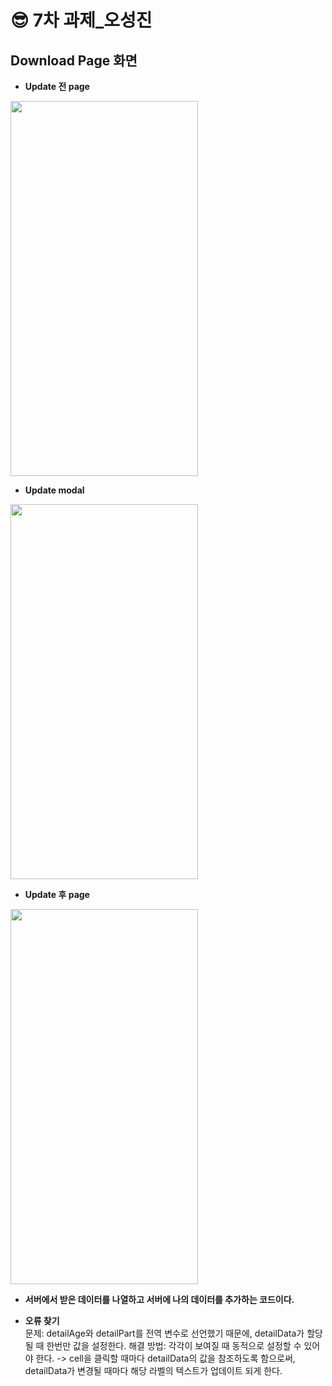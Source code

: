 😎 7차 과제_오성진
===============

Download Page 화면
-----------
* **Update 전 page**
<img src="https://github.com/2nd-PARD-iOS-PART/iOS_SungJinOh/assets/103707815/2bbd109d-dac8-4bab-b165-3fa292962f06" width="300" height="600">      

* **Update modal**
<img src="https://github.com/2nd-PARD-iOS-PART/iOS_SungJinOh/assets/103707815/3d55b681-cd30-4b38-b6ea-044870fea45e" width="300" height="600">      

* **Update 후 page**
<img src="https://github.com/2nd-PARD-iOS-PART/iOS_SungJinOh/assets/103707815/13a27595-eae4-4f18-9119-358e14020df7" width="300" height="600">      

* **서버에서 받은 데이터를 나열하고 서버에 나의 데이터를 추가하는 코드이다.**      

* **오류 찾기**      
문제: detailAge와 detailPart를 전역 변수로 선언했기 때문에, detailData가 할당될 때 한번만 값을 설정한다.
해결 방법: 각각이 보여질 때 동적으로 설정할 수 있어야 한다. ->  cell을 클릭할 때마다 detailData의 값을 참조하도록 함으로써, detailData가 변경될 때마다 해당 라벨의 텍스트가 업데이트 되게 한다.
